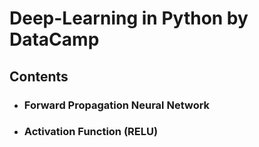 # Deep-Learning in Python by DataCamp

## Contents

* ### Forward Propagation Neural Network
* ### Activation Function (RELU)
